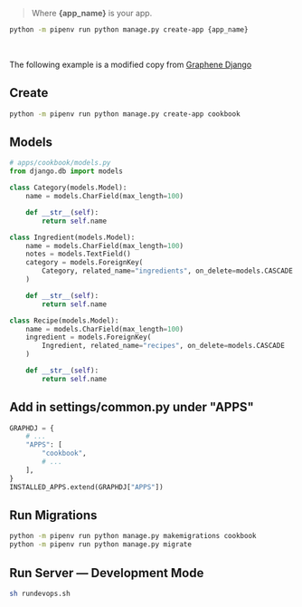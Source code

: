 > Where **{app_name}** is your app.

```sh
python -m pipenv run python manage.py create-app {app_name}
```

<br />

The following example is a modified copy from [Graphene Django](https://docs.graphene-python.org/)

## Create 
```sh
python -m pipenv run python manage.py create-app cookbook
```

## Models
```py
# apps/cookbook/models.py
from django.db import models

class Category(models.Model):
    name = models.CharField(max_length=100)

    def __str__(self):
        return self.name

class Ingredient(models.Model):
    name = models.CharField(max_length=100)
    notes = models.TextField()
    category = models.ForeignKey(
        Category, related_name="ingredients", on_delete=models.CASCADE
    )

    def __str__(self):
        return self.name

class Recipe(models.Model):
    name = models.CharField(max_length=100)
    ingredient = models.ForeignKey(
        Ingredient, related_name="recipes", on_delete=models.CASCADE
    )

    def __str__(self):
        return self.name
```

## Add in **settings/common.py** under "**APPS**"
```py
GRAPHDJ = {
    # ...
    "APPS": [
        "cookbook",
        # ...
    ],
}
INSTALLED_APPS.extend(GRAPHDJ["APPS"])
```


## Run Migrations
```sh
python -m pipenv run python manage.py makemigrations cookbook
python -m pipenv run python manage.py migrate
```

## Run Server — Development Mode
```sh
sh rundevops.sh
```